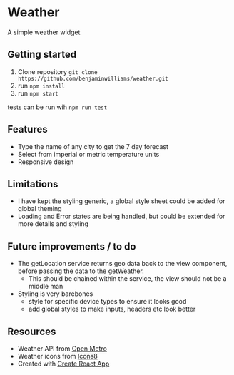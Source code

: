 # Weather

A simple weather widget

## Getting started

1. Clone repository `git clone https://github.com/benjaminwilliams/weather.git`
2. run `npm install`
3. run `npm start`

tests can be run wih `npm run test`

## Features

* Type the name of any city to get the 7 day forecast
* Select from imperial or metric temperature units
* Responsive design

## Limitations
* I have kept the styling generic, a global style sheet could be added for global theming
* Loading and Error states are being handled, but could be extended for more details and styling

## Future improvements / to do
* The getLocation service returns geo data back to the view component, before passing the data to the getWeather.
  * This should be chained within the service, the view should not be a middle man
* Styling is very barebones
  * style for specific device types to ensure it looks good
  * add global styles to make inputs, headers etc look better

## Resources
* Weather API from [Open Metro](https://open-meteo.com)
* Weather icons from  [Icons8](https://icons8.com)
* Created with [Create React App](https://create-react-app.dev/)
